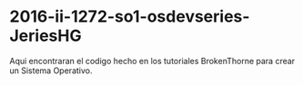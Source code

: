 # 2016-ii-1272-so1-osdevseries-JeriesHG

Aqui encontraran el codigo hecho en los tutoriales BrokenThorne para crear un Sistema Operativo. 
